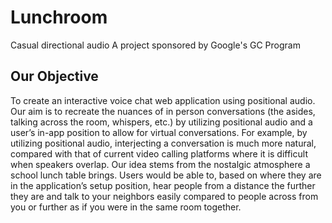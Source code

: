 # Lunchroom

Casual directional audio
A project sponsored by Google's GC Program

## Our Objective

To create an interactive voice chat web application using positional audio. Our aim is to recreate the nuances of in person conversations (the asides, talking across the room, whispers, etc.) by utilizing positional audio and a user’s in-app position to allow for virtual conversations. For example, by utilizing positional audio, interjecting a conversation is much more natural, compared with that of current video calling platforms where it is difficult when speakers overlap. Our idea stems from the nostalgic atmosphere a school lunch table brings. Users would be able to, based on where they are in the application’s setup position, hear people from a distance the further they are and talk to your neighbors easily compared to people across from you or further as if you were in the same room together. 

